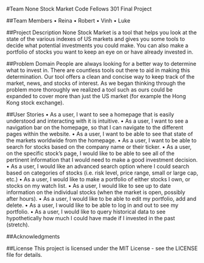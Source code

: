#Team None Stock Market
Code Fellows 301 Final Project

##Team Members
• Reina
• Robert
• Vinh
• Luke

##Project Description
None Stock Market is a tool that helps you look at the state of the various indexes of US markets and gives you some tools to decide what potential investments you could make. You can also make a portfolio of stocks you want to keep an eye on or have already invested in.

##Problem Domain
People are always looking for a better way to determine what to invest in. There are countless tools out there to aid in making this determination.  Our tool offers a clean and concise way to keep track of the market, news, and stocks of interest. 
As we began thinking through the problem more thoroughly we realized a tool such as ours could be expanded to cover more than just the US market (for example the Hong Kong stock exchange). 

##User Stories
• As a user, I want to see a homepage that is easily understood and interacting with it is intuitive.
• As a user, I want to see a navigation bar on the homepage, so that I can navigate to the different pages within the website.
• As a user, I want to be able to see that state of the markets worldwide from the homepage.
• As a user, I want to be able to search for stocks based on the company name or their ticker.
• As a user, on the specific stock’s page, I would like to be able to see all of the pertinent information that I would need to make a good investment decision.
• As a user, I would like an advanced search option where I could search based on categories of stocks (i.e. risk level, price range, small or large cap, etc.)
• As a user, I would like to make a portfolio of either stocks I own, or stocks on my watch list.
• As a user, I would like to see up to date information on the individual stocks (when the market is open, possibly after hours).
• As a user, I would like to be able to edit my portfolio, add and delete.
• As a user, I would like to be able to log in and out to see my portfolio.
• As a user, I would like to query historical data to see hypothetically how much I could have made if I invested in the past (stretch). 

##Acknowledgments

##License
This project is licensed under the MIT License - see the LICENSE file for details.
